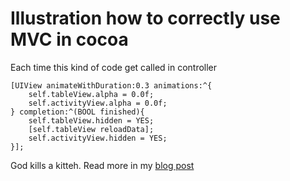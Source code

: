 Illustration how to correctly use MVC in cocoa
===

Each time this kind of code get called in controller

    [UIView animateWithDuration:0.3 animations:^{ 
        self.tableView.alpha = 0.0f;
        self.activityView.alpha = 0.0f;            
    } completion:^(BOOL finished){
        self.tableView.hidden = YES;
        [self.tableView reloadData];
        self.activityView.hidden = YES;
    }];

God kills a kitteh. Read more in my [blog post](http://igor-on-software.posterous.com/whats-wrong-with-mvc-in-cocoa-or-why-defaults)
